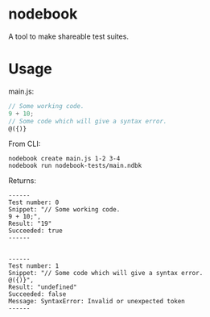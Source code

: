 # nodebook
A tool to make shareable test suites.

# Usage
main.js:
```js
// Some working code.
9 + 10;
// Some code which will give a syntax error.
@({)}
```
From CLI:
```
nodebook create main.js 1-2 3-4
nodebook run nodebook-tests/main.ndbk
```
Returns:
```
------
Test number: 0
Snippet: "// Some working code.
9 + 10;",
Result: "19"
Succeeded: true
------


------
Test number: 1
Snippet: "// Some code which will give a syntax error.
@({)}",
Result: "undefined"
Succeeded: false
Message: SyntaxError: Invalid or unexpected token
------
```
